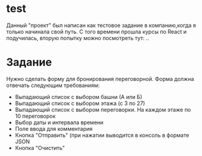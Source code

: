 # test
Данный "проект" был написан как тестовое задание в компанию,когда я только начинала свой путь.
С того времени прошла курсы по React и подучилась, вторую попытку можно посмотреть тут: ..
# Задание
Нужно сделать форму для бронирования переговорной. Форма должна отвечать следующим требованиям:
<ul>
  <li> Выпадающий список с выбором башни (А или Б) </li>
  <li> Выпадающий список с выбором этажа (с 3 по 27) </li>
  <li> Выпадающий список с выбором переговорки. На каждом этаже по 10 переговорок </li>
  <li> Выбор даты и интервала времени </li>
  <li> Поле ввода для комментария </li>
  <li> Кнопка "Отправить" (при нажатии выводится в консоль в формате JSON </li>
  <li> Кнопка "Очистить" </li>
</ul>
